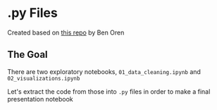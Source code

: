 # .py Files

Created based on [this repo](https://github.com/learn-co-curriculum/dsc-chi-warmup-py-files) by Ben Oren

## The Goal

There are two exploratory notebooks, `01_data_cleaning.ipynb` and `02_visualizations.ipynb`

Let's extract the code from those into `.py` files in order to make a final presentation notebook
